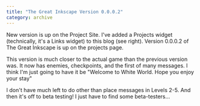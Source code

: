```yaml
---
title: "The Great Inkscape Version 0.0.0.2"
category: archive
---
```

New version is up on the Project Site. I've added a Projects widget (technically, it's a Links widget) to this blog (see right). Version 0.0.0.2 of The Great Inkscape is up on the projects page.

This version is much closer to the actual game than the previous version was. It now has enemies, checkpoints, and the first of many messages. I think I'm just going to have it be "Welcome to White World. Hope you enjoy your stay"

I don't have much left to do other than place messages in Levels 2-5. And then it's off to beta testing! I just have to find some beta-testers...